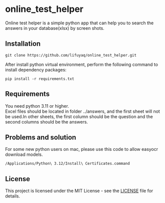 # online_test_helper

Online test helper is a simple python app that can help 
you to search the answers in your database(xlsx) by screen shots.

## Installation
```
git clone https://github.com/lifuyaq/online_test_helper.git
```

After install python virtual environment, perform the following command to
install dependency packages:

```
pip install -r requirements.txt
```

## Requirements
You need python 3.11 or higher.  
Excel files should be located in folder ../answers, and the first 
sheet will not be used.In other sheets, the first column should be 
the question and the second columns should be the answers. 


## Problems and solution
For some new python users on mac, please use this code to allow 
easyocr download models.

```
/Applications/Python\ 3.12/Install\ Certificates.command
```

## License

This project is licensed under the MIT License - see 
the [LICENSE](https://github.com/lifuyaq/online_test_helper/blob/main/LICENSE.txt) file for details.
